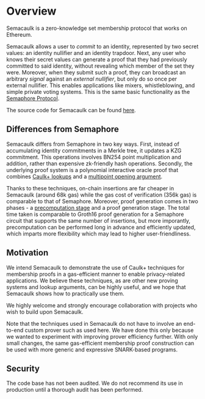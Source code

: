 # Overview

Semacaulk is a zero-knowledge set membership protocol that works on Ethereum.

Semacaulk allows a user to *commit* to an identity, represented by two secret
values: an identity nullifier and an identity trapdoor. Next, any user who
knows their secret values can generate a proof that they had previously
committed to said identity, without revealing which member of the set they
were. Moreover, when they submit such a proof, they can broadcast an arbitrary
*signal* against an *external nullifier*, but only do so once per external
nullifier. This enables applications like mixers, whistleblowing, and simple
private voting systems. This is the same basic functionality as the [Semaphore
Protocol](https://github.com/semaphore-protocol/semaphore).

The source code for Semacaulk can be found
[here](https://github.com/geometryresearch/semacaulk).

## Differences from Semaphore

Semacaulk differs from Semaphore in two key ways. First, instead of
accumulating identity commitments in a Merkle tree, it updates a KZG
commitment. This operations involves BN254 point multiplication and addition,
rather than expensive zk-friendly hash operations. Secondly, the underlying
proof system is a polynomial interactive oracle proof that combines [Caulk+
lookups](https://eprint.iacr.org/2022/957) and a [multipoint opening
argument](https://zcash.github.io/halo2/design/proving-system/multipoint-opening.html).

Thanks to these techniques, on-chain insertions are far cheaper in Semacaulk
(around 68k gas) while the gas cost of verification (356k gas) is comparable to
that of Semaphore. Moreover, proof generation comes in two phases - a
[precomputation stage](precomputation_and_updates.html) and a proof generation
stage. The total time taken is comparable to Groth16 proof generation for a
Semaphore circuit that supports the same number of insertions, but more
imporantly, precomputation can be performed long in advance and efficiently
updated, which imparts more flexibility which may lead to higher
user-friendliness.

## Motivation

We intend Semacaulk to demonstrate the use of Caulk+ techniques for membership
proofs in a gas-efficient manner to enable privacy-related applications. We
believe these techniques, as are other new proving systems and lookup
arguments, can be highly useful, and we hope that Semacaulk shows how to
practically use them.

We highly welcome and strongly encourage collaboration with projects who wish
to build upon Semacaulk.

Note that the techniques used in Semacaulk do not have to involve an end-to-end
custom prover such as used here. We have done this only because we wanted to
experiment with improving prover efficiency further. With only small changes,
the same gas-efficient membership proof construction can be used with more
generic and expressive SNARK-based programs.

## Security

The code base has not been audited. We do not recommend its use in production
until a thorough audit has been performed.
